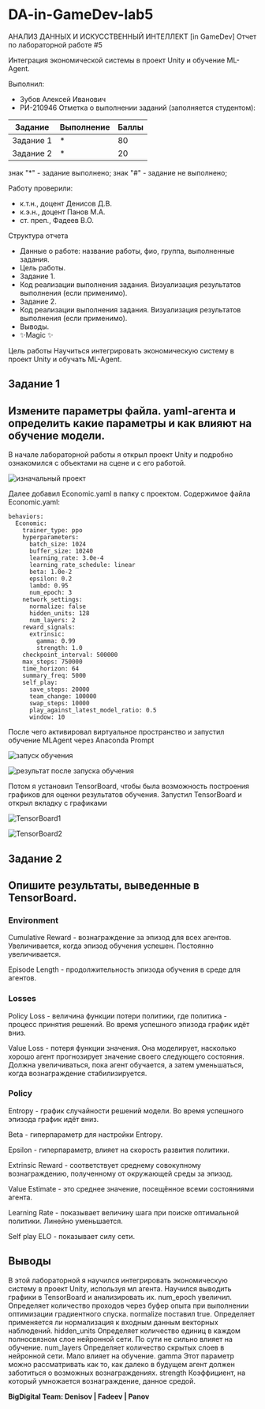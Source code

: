 # DA-in-GameDev-lab5
АНАЛИЗ ДАННЫХ И ИСКУССТВЕННЫЙ ИНТЕЛЛЕКТ [in GameDev]
Отчет по лабораторной работе #5

Интеграция экономической системы в проект Unity и обучение ML-Agent.

Выполнил:
- Зубов Алексей Иванович
- РИ-210946 
Отметка о выполнении заданий (заполняется студентом):

| Задание | Выполнение | Баллы |
| ------ | ------ | ------ |
| Задание 1 | * | 80 |
| Задание 2 | * | 20 |


знак "*" - задание выполнено; знак "#" - задание не выполнено;

Работу проверили:
- к.т.н., доцент Денисов Д.В.
- к.э.н., доцент Панов М.А.
- ст. преп., Фадеев В.О.

Структура отчета

- Данные о работе: название работы, фио, группа, выполненные задания.
- Цель работы.
- Задание 1.
- Код реализации выполнения задания. Визуализация результатов выполнения (если применимо).
- Задание 2.
- Код реализации выполнения задания. Визуализация результатов выполнения (если применимо).
- Выводы.
- ✨Magic ✨


Цель работы
Научиться интегрировать экономическую систему в проект Unity и обучать ML-Agent.

## Задание 1
## Измените параметры файла. yaml-агента и определить какие параметры и как влияют на обучение модели.

В начале лабораторной работы я открыл проект Unity и подробно ознакомился с объектами на сцене и с его работой.

 ![изначальный проект](https://user-images.githubusercontent.com/49406824/205310370-c03c1754-1a50-41f5-9ae9-096d21a5f95e.png)

Далее добавил Economic.yaml в папку с проектом. Содержимое файла Economic.yaml:

    behaviors:
      Economic:
        trainer_type: ppo
        hyperparameters:
          batch_size: 1024
          buffer_size: 10240
          learning_rate: 3.0e-4
          learning_rate_schedule: linear
          beta: 1.0e-2
          epsilon: 0.2
          lambd: 0.95
          num_epoch: 3      
        network_settings:
          normalize: false
          hidden_units: 128
          num_layers: 2
        reward_signals:
          extrinsic:
            gamma: 0.99
            strength: 1.0
        checkpoint_interval: 500000
        max_steps: 750000
        time_horizon: 64
        summary_freq: 5000
        self_play:
          save_steps: 20000
          team_change: 100000
          swap_steps: 10000
          play_against_latest_model_ratio: 0.5
          window: 10

После чего активировал виртуальное пространство и запустил обучение MLAgent через Anaconda Prompt

![запуск обучения](https://user-images.githubusercontent.com/49406824/205312117-3a0d3e0b-f5bf-4954-811d-b40c0aac1947.png)

![результат после запуска обучения](https://user-images.githubusercontent.com/49406824/205312137-97c7076e-c952-4698-ab25-cfdea634e9a8.png)

Потом я установил TensorBoard, чтобы была возможность построения графиков для оценки результатов обучения.
Запустил TensorBoard и открыл вкладку с графиками

![TensorBoard1](https://user-images.githubusercontent.com/49406824/205313280-106d56fb-8212-43e2-a13d-f85f1ba23003.png)

![TensorBoard2](https://user-images.githubusercontent.com/49406824/205313312-30da1a35-e3db-4fee-85a3-b093224c52cb.png)


## Задание 2
## Опишите результаты, выведенные в TensorBoard.

### Environment
Cumulative Reward - вознагрaждение зa эпизод для всeх агентов. Увеличивается, когда эпизод обучения успeшен. Постоянно увеличивaется.

Episode Length - продолжительность эпизода обучения в среде для агентов.

### Losses
Policy Loss - величина функции потери политики, где политика - процесс принятия решений. Во время успешного эпизода график идёт вниз.

Value Loss - потеря функции значения. Она моделирует, насколько хорошо агент прогнозирует значение своего следующего состояния. Должна увеличиваться, пока агент обучается, а затем уменьшаться, когда вознаграждение стабилизируется.

### Policy
Entropy - график случайности решений модели. Во время успешного эпизода график идёт вниз.

Beta - гиперпараметр для настройки Entropy.

Epsilon - гиперпараметр, влияет на скорость развития политики.

Extrinsic Reward - соответствует среднему совокупному вознаграждению, полученному от окружающей среды за эпизод.

Value Estimate - это среднее значение, посещённое всеми состояниями агента. 

Learning Rate - показывает величину шага при поиске оптимальной политики.  Линейно уменьшается.

Self play
ELO - показывает силу сети.

## Выводы

В этой лабораторной я научился интегрировать экономическую систему в проект Unity, используя мл агента. Научился выводить графики в TensorBoard и анализировать их.
num_epoch увеличил. Определяет количество проходов через буфер опыта при выполнении оптимизации градиентного спуска.
normalize поставил true. Определяет применяется ли нормализация к входным данным векторных наблюдений.
hidden_units Определяет количество единиц в каждом полносвязном слое нейронной сети. По сути не сильно влияет на обучение.
num_layers Определяет количество скрытых слоев в нейронной сети. Мало влияет на обучение.
gamma Этот параметр можно рассматривать как то, как далеко в будущем агент должен заботиться о возможных вознаграждениях.
strength Коэффициент, на который умножается вознаграждение, данное средой.

**BigDigital Team: Denisov | Fadeev | Panov**
